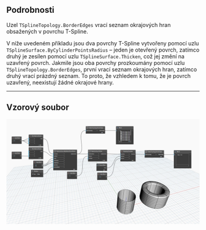## Podrobnosti
Uzel `TSplineTopology.BorderEdges` vrací seznam okrajových hran obsažených v povrchu T-Spline.

V níže uvedeném příkladu jsou dva povrchy T-Spline vytvořeny pomocí uzlu `TSplineSurface.ByCylinderPointsRadius` – jeden je otevřený povrch, zatímco druhý je zesílen pomocí uzlu `TSplineSurface.Thicken`, což jej změní na uzavřený povrch. Jakmile jsou oba povrchy prozkoumány pomocí uzlu `TSplineTopology.BorderEdges`, první vrací seznam okrajových hran, zatímco druhý vrací prázdný seznam. To proto, že vzhledem k tomu, že je povrch uzavřený, neexistují žádné okrajové hrany.
___
## Vzorový soubor

![TSplineTopology.BorderEdges](./Autodesk.DesignScript.Geometry.TSpline.TSplineTopology.BorderEdges_img.jpg)
